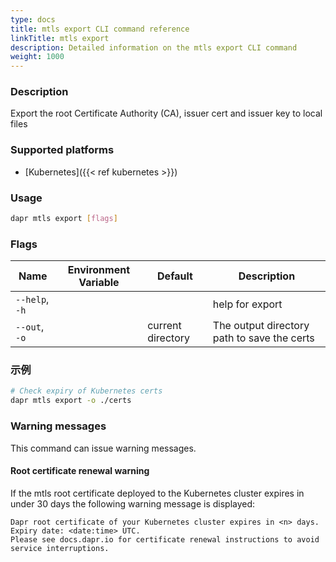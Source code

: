 ```yaml
---
type: docs
title: mtls export CLI command reference
linkTitle: mtls export
description: Detailed information on the mtls export CLI command
weight: 1000
---
```


### Description

Export the root Certificate Authority (CA), issuer cert and issuer key to local files

### Supported platforms

- [Kubernetes]({{< ref kubernetes >}})

### Usage

```bash
dapr mtls export [flags]
```

### Flags

| Name           | Environment Variable | Default           | Description                                 |
| -------------- | -------------------- | ----------------- | ------------------------------------------- |
| `--help`, `-h` |                      |                   | help for export                             |
| `--out`, `-o`  |                      | current directory | The output directory path to save the certs |

### 示例

```bash
# Check expiry of Kubernetes certs
dapr mtls export -o ./certs
```

### Warning messages

This command can issue warning messages.

#### Root certificate renewal warning

If the mtls root certificate deployed to the Kubernetes cluster expires in under 30 days the following warning message is displayed:

```
Dapr root certificate of your Kubernetes cluster expires in <n> days. Expiry date: <date:time> UTC. 
Please see docs.dapr.io for certificate renewal instructions to avoid service interruptions.
```
